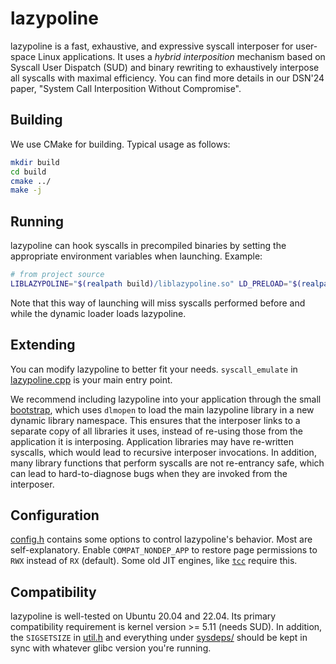 # lazypoline

lazypoline is a fast, exhaustive, and expressive syscall interposer for user-space Linux applications. It uses a _hybrid interposition_ mechanism based on Syscall User Dispatch (SUD) and binary rewriting to exhaustively interpose all syscalls with maximal efficiency. You can find more details in our DSN'24 paper, "System Call Interposition Without Compromise".

## Building
We use CMake for building. Typical usage as follows:
```bash
mkdir build
cd build
cmake ../
make -j
```

## Running
lazypoline can hook syscalls in precompiled binaries by setting the appropriate environment variables when launching. Example:
```bash
# from project source
LIBLAZYPOLINE="$(realpath build)/liblazypoline.so" LD_PRELOAD="$(realpath build)/libbootstrap.so" <some binary>
```

Note that this way of launching will miss syscalls performed before and while the dynamic loader loads lazypoline.

## Extending
You can modify lazypoline to better fit your needs. `syscall_emulate` in [lazypoline.cpp](/lazypoline.cpp) is your main entry point. 

We recommend including lazypoline into your application through the small [bootstrap](/bootstrap_runtime.cpp), which uses `dlmopen` to load the main lazypoline library in a new dynamic library namespace. This ensures that the interposer links to a separate copy of all libraries it uses, instead of re-using those from the application it is interposing. Application libraries may have re-written syscalls, which would lead to recursive interposer invocations. In addition, many library functions that perform syscalls are not re-entrancy safe, which can lead to hard-to-diagnose bugs when they are invoked from the interposer. 

## Configuration
[config.h](/config.h) contains some options to control lazypoline's behavior. Most are self-explanatory. Enable `COMPAT_NONDEP_APP` to restore page permissions to `RWX` instead of `RX` (default). Some old JIT engines, like [`tcc`](https://bellard.org/tcc/) require this.

## Compatibility
lazypoline is well-tested on Ubuntu 20.04 and 22.04. Its primary compatibility requirement is kernel version >= 5.11 (needs SUD). In addition, the `SIGSETSIZE` in [util.h](/util.h) and everything under [sysdeps/](/sysdeps/) should be kept in sync with whatever glibc version you're running. 
